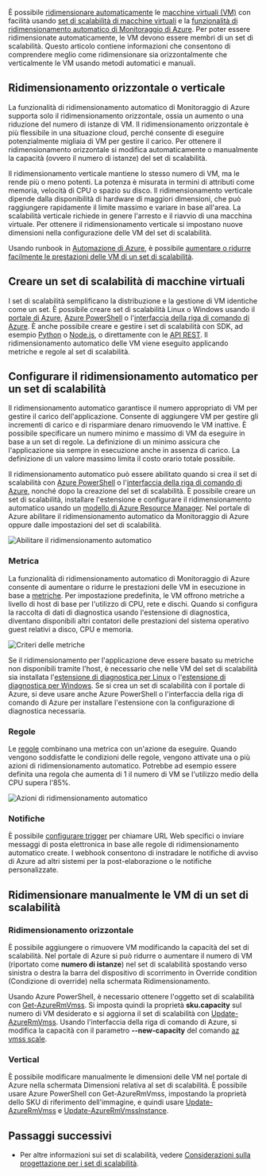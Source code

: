 È possibile [ridimensionare automaticamente](../articles/monitoring-and-diagnostics/insights-autoscale-best-practices.md) le [macchine virtuali (VM)](../articles/virtual-machines/windows/overview.md) con facilità usando [set di scalabilità di macchine virtuali](../articles/virtual-machine-scale-sets/virtual-machine-scale-sets-overview.md) e la [funzionalità di ridimensionamento automatico di Monitoraggio di Azure](../articles/monitoring-and-diagnostics/monitoring-overview-autoscale.md). Per poter essere ridimensionate automaticamente, le VM devono essere membri di un set di scalabilità. Questo articolo contiene informazioni che consentono di comprendere meglio come ridimensionare sia orizzontalmente che verticalmente le VM usando metodi automatici e manuali.

## <a name="horizontal-or-vertical-scaling"></a>Ridimensionamento orizzontale o verticale

La funzionalità di ridimensionamento automatico di Monitoraggio di Azure supporta solo il ridimensionamento orizzontale, ossia un aumento o una riduzione del numero di istanze di VM. Il ridimensionamento orizzontale è più flessibile in una situazione cloud, perché consente di eseguire potenzialmente migliaia di VM per gestire il carico. Per ottenere il ridimensionamento orizzontale si modifica automaticamente o manualmente la capacità (ovvero il numero di istanze) del set di scalabilità. 

Il ridimensionamento verticale mantiene lo stesso numero di VM, ma le rende più o meno potenti. La potenza è misurata in termini di attributi come memoria, velocità di CPU o spazio su disco. Il ridimensionamento verticale dipende dalla disponibilità di hardware di maggiori dimensioni, che può raggiungere rapidamente il limite massimo e variare in base all'area. La scalabilità verticale richiede in genere l'arresto e il riavvio di una macchina virtuale. Per ottenere il ridimensionamento verticale si impostano nuove dimensioni nella configurazione delle VM del set di scalabilità.

Usando runbook in [Automazione di Azure](../articles/automation/automation-intro.md), è possibile [aumentare o ridurre facilmente le prestazioni delle VM di un set di scalabilità](../articles/virtual-machine-scale-sets/virtual-machine-scale-sets-vertical-scale-reprovision.md).

## <a name="create-a-virtual-machine-scale-set"></a>Creare un set di scalabilità di macchine virtuali

I set di scalabilità semplificano la distribuzione e la gestione di VM identiche come un set. È possibile creare set di scalabilità Linux o Windows usando il [portale di Azure](../articles/virtual-machine-scale-sets/virtual-machine-scale-sets-portal-create.md), [Azure PowerShell](../articles/virtual-machines/windows/tutorial-create-vmss.md) o l'[interfaccia della riga di comando di Azure](../articles/virtual-machines/linux/tutorial-create-vmss.md). È anche possibile creare e gestire i set di scalabilità con SDK, ad esempio [Python](/develop/python) o [Node.js](/nodejs/azure), o direttamente con le [API REST](/rest/api/compute/virtualmachinescalesets). Il ridimensionamento automatico delle VM viene eseguito applicando metriche e regole al set di scalabilità.

## <a name="configure-autoscale-for-a-scale-set"></a>Configurare il ridimensionamento automatico per un set di scalabilità

Il ridimensionamento automatico garantisce il numero appropriato di VM per gestire il carico dell'applicazione. Consente di aggiungere VM per gestire gli incrementi di carico e di risparmiare denaro rimuovendo le VM inattive. È possibile specificare un numero minimo e massimo di VM da eseguire in base a un set di regole. La definizione di un minimo assicura che l'applicazione sia sempre in esecuzione anche in assenza di carico. La definizione di un valore massimo limita il costo orario totale possibile.

Il ridimensionamento automatico può essere abilitato quando si crea il set di scalabilità con [Azure PowerShell](../articles/monitoring-and-diagnostics/insights-powershell-samples.md#create-and-manage-autoscale-settings) o l'[interfaccia della riga di comando di Azure](https://docs.microsoft.com/cli/azure/monitor/autoscale-settings), nonché dopo la creazione del set di scalabilità. È possibile creare un set di scalabilità, installare l'estensione e configurare il ridimensionamento automatico usando un [modello di Azure Resource Manager](../articles/virtual-machine-scale-sets/virtual-machine-scale-sets-windows-autoscale.md). Nel portale di Azure abilitare il ridimensionamento automatico da Monitoraggio di Azure oppure dalle impostazioni del set di scalabilità.

![Abilitare il ridimensionamento automatico](./media/virtual-machines-autoscale/virtual-machines-autoscale-enable.png)
 
### <a name="metrics"></a>Metrica

La funzionalità di ridimensionamento automatico di Monitoraggio di Azure consente di aumentare o ridurre le prestazioni delle VM in esecuzione in base a [metriche](../articles/monitoring-and-diagnostics/insights-autoscale-common-metrics.md). Per impostazione predefinita, le VM offrono metriche a livello di host di base per l'utilizzo di CPU, rete e dischi. Quando si configura la raccolta di dati di diagnostica usando l'estensione di diagnostica, diventano disponibili altri contatori delle prestazioni del sistema operativo guest relativi a disco, CPU e memoria.

![Criteri delle metriche](./media/virtual-machines-autoscale/virtual-machines-autoscale-criteria.png)

Se il ridimensionamento per l'applicazione deve essere basato su metriche non disponibili tramite l'host, è necessario che nelle VM del set di scalabilità sia installata l'[estensione di diagnostica per Linux](../articles/virtual-machines/linux/diagnostic-extension.md) o l'[estensione di diagnostica per Windows](../articles/virtual-machines/windows/ps-extensions-diagnostics.md). Se si crea un set di scalabilità con il portale di Azure, si deve usare anche Azure PowerShell o l'interfaccia della riga di comando di Azure per installare l'estensione con la configurazione di diagnostica necessaria.
 
### <a name="rules"></a>Regole

Le [regole](../articles/monitoring-and-diagnostics/monitoring-autoscale-scale-by-custom-metric.md) combinano una metrica con un'azione da eseguire. Quando vengono soddisfatte le condizioni delle regole, vengono attivate una o più azioni di ridimensionamento automatico. Potrebbe ad esempio essere definita una regola che aumenta di 1 il numero di VM se l'utilizzo medio della CPU supera l'85%.

![Azioni di ridimensionamento automatico](./media/virtual-machines-autoscale/virtual-machines-autoscale-actions.png)
 
### <a name="notifications"></a>Notifiche

È possibile [configurare trigger](../articles/monitoring-and-diagnostics/insights-autoscale-to-webhook-email.md) per chiamare URL Web specifici o inviare messaggi di posta elettronica in base alle regole di ridimensionamento automatico create. I webhook consentono di instradare le notifiche di avviso di Azure ad altri sistemi per la post-elaborazione o le notifiche personalizzate.

## <a name="manually-scale-vms-in-a-scale-set"></a>Ridimensionare manualmente le VM di un set di scalabilità

### <a name="horizontal"></a>Ridimensionamento orizzontale

È possibile aggiungere o rimuovere VM modificando la capacità del set di scalabilità. Nel portale di Azure si può ridurre o aumentare il numero di VM (riportato come **numero di istanze**) nel set di scalabilità spostando verso sinistra o destra la barra del dispositivo di scorrimento in Override condition (Condizione di override) nella schermata Ridimensionamento.

Usando Azure PowerShell, è necessario ottenere l'oggetto set di scalabilità con [Get-AzureRmVmss](https://docs.microsoft.com/powershell/module/azurerm.compute/get-azurermvmss). Si imposta quindi la proprietà **sku.capacity** sul numero di VM desiderato e si aggiorna il set di scalabilità con [Update-AzureRmVmss](https://docs.microsoft.com/powershell/module/azurerm.compute/update-azurermvmss). Usando l'interfaccia della riga di comando di Azure, si modifica la capacità con il parametro **--new-capacity** del comando [az vmss scale](https://docs.microsoft.com/cli/azure/vmss#az_vmss_scale).

### <a name="vertical"></a>Vertical

È possibile modificare manualmente le dimensioni delle VM nel portale di Azure nella schermata Dimensioni relativa al set di scalabilità. È possibile usare Azure PowerShell con Get-AzureRmVmss, impostando la proprietà dello SKU di riferimento dell'immagine, e quindi usare [Update-AzureRmVmss](https://docs.microsoft.com/powershell/module/azurerm.compute/update-azurermvmss) e [Update-AzureRmVmssInstance](https://docs.microsoft.com/powershell/module/azurerm.compute/update-azurermvmssinstance).

## <a name="next-steps"></a>Passaggi successivi

- Per altre informazioni sui set di scalabilità, vedere [Considerazioni sulla progettazione per i set di scalabilità](../articles/virtual-machine-scale-sets/virtual-machine-scale-sets-design-overview.md).

